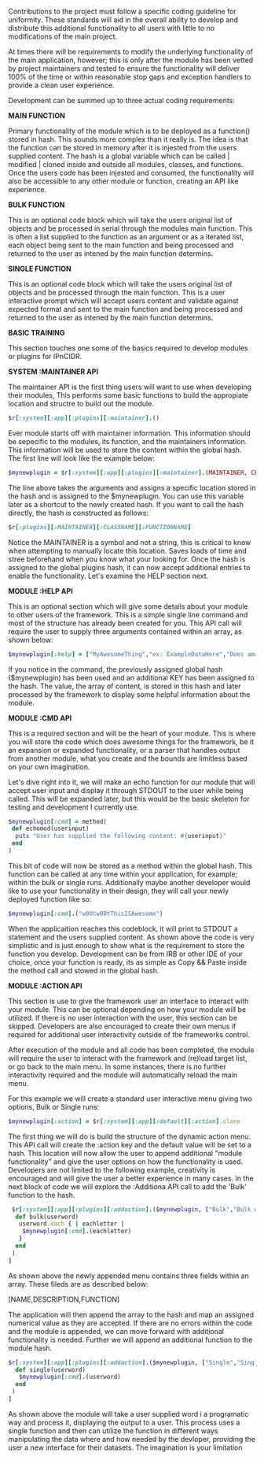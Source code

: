 Contributions to the project must follow a specific coding guideline for uniformity. These standards will aid in the overall
ability to develop and distribute this additional functionality to all users with little to no modifications of the main
project.

At times there will be requirements to modify the underlying functionality of the main application, however; this is only
after the module has been vetted by project maintainers and tested to ensure the functionality will deliver 100% of the time
or within reasonable stop gaps and exception handlers to provide a clean user experience.

Development can be summed up to three actual coding requirements:

__MAIN FUNCTION__

Primary functionality of the module which is to be deployed as a function() stored in hash. This sounds more complex than it
really is. The idea is that the function can be stored in memory after it is injested from the users supplied content. The
hash is a global variable which can be called | modified | cloned inside and outside all modules, classes, and functions. Once
the users code has been injested and consumed, the functionality will also be accessible to any other module or function,
creating an API like experience.

__BULK FUNCTION__

This is an optional code block which will take the users original list of objects and be processed in serial through the
modules main function. This is often a list supplied to the function as an argument or as a iterated list, each object being
sent to the main function and being processed and returned to the user as intened by the main function determins.

__SINGLE FUNCTION__

This is an optional code block which will take the users original list of objects and be processed through the main function.
This is a user interactive prompt which will accept users content and validate against expected format and sent to the
main function and being processed and returned to the user as intened by the main function determins.

**BASIC TRAINING**

This section touches one some of the basics required to develop modules or plugins for IPnCIDR.

__SYSTEM :MAINTAINER API__

The maintainer API is the first thing users will want to use when developing their modules, This performs some basic functions
to build the appropiate location and structre to build out the module.

````ruby
$r[:system][:app][:plugins][:maintainer].()
````

Ever module starts off with maintainer information. This information should be sepecific to the modules, its function, and the
maintainers information. This information will be used to store the content within the global hash. The first line will look
like the example below:

````ruby
$mynewplugin = $r[:system][:app][:plugins][:maintainer].(MAINTAINER, CLASSNAME, FUNCTIONNAME)
````

The line above takes the arguments and assigns a specific location stored in the hash and is assigned to the $mynewplugin. You
can use this variable later as a shortcut to the newly created hash. If you want to call the hash directly, the hash is
constructed as follows:

````ruby
$r[:plugins][:MAINTAINER][:CLASSNAME][:FUNCTIONNAME]
````

Notice the MAINTAINER is a symbol and not a string, this is critical to know when attempting to manually locate this location.
Saves loads of time and stree beforehand when you know what your looking for. Once the hash is assigned to the global plugins
hash, it can now accept additional entries to enable the functionality. Let's examine the HELP section next.

__MODULE :HELP API__

This is an optional section which will give some details about your module to other users of the framework. This is a simple
single line command and most of the structure has already been created for you. This API call will require the user to supply
three arguments contained within an array, as shown below:

````ruby
$mynewplugin[:help] = ["MyAwesomeThing","ex: ExampleDataHere","Does amazing things with user supplied datasets"]
````

If you notice in the command, the previously assigned global hash ($mynewplugin) has been used and an additional KEY has been
assigned to the hash. The value, the array of content, is stored in this hash and later processed by the framework to display
some helpful information about the module. 

__MODULE :CMD API__

This is a required section and will be the heart of your module. This is where you will store the code which does awesome
things for the framework, be it an expansion or expanded functionality, or a parser that handles output from another module,
what you create and the bounds are limitless based on your own imagination.

Let's dive right into it, we will make an echo function for our module that will accept user input and display it through
STDOUT to the user while being called. This will be expanded later, but this would be the basic skeleton for testing and
development I currently use.

````ruby
$mynewplugin[:cmd] = method(
 def echomod(userinput)
  puts "User has supplied the following content: #{userinput}"
 end
)
````

This bit of code will now be stored as a method within the global hash. This function can be called at any time within your
application, for example; within the bulk or single runs. Additionally maybe another developer would like to use your
functionality in their design, they will call your newly deployed function like so:

````ruby
$mynewplugin[:cmd].("w00tw00tThisISAwesome")
````

When the applicaition reaches this codeblock, it will print to STDOUT a statement and the users supplied content. As shown
above the code is very simplistic and is just enough to show what is the requirement to store the function you develop.
Development can be from IRB or other IDE of your choice, once your function is ready, its as simple as Copy && Paste inside
the method call and stowed in the global hash.

__MODULE :ACTION API__

This section is use to give the framework user an interface to interact with your module. This can be optional depending on
how your module will be utilized. If there is no user interaction with the user, this section can be skipped. Developers are
also encouraged to create their own menus if required for additional user interactivity outside of the frameworks control.

After execution of the module and all code has been completed, the module will require the user to interact with the framework
and (re)load target list, or go back to the main menu. In some instances, there is no further interactivity required and the
module will automatically reload the main menu.

For this example we will create a standard user interactive menu giving two options, Bulk or Single runs:

````ruby
$mynewplugin[:action] = $r[:system][:app][:default][:action].clone
````

The first thing we will do is build the structure of the dynamic action menu. This API call will create the :action key and
the default value will be set to a hash. This location will now allow the user to append additional "module functionality" and
give the user options on how the functionality is used. Developers are not limited to the following example, creativity is
encouraged and will give the user a better experience in many cases. In the next block of code we will explore the :Additiona API call to add the 'Bulk' function to the hash. 

````ruby
 $r[:system][:app][:plugins][:addaction].($mynewplugin, ["Bulk","Bulk word echo function", method(
  def bulk(userword)
   userword.each { | eachletter |
    $mynewplugin[:cmd].(eachletter)
   }
  end
 )
]
````

As shown above the newly appended menu contains three fields within an array. These fileds are as described below:

   [NAME,DESCRIPTION,FUNCTION]

The application will then append the array to the hash and map an assigned numerical value as they are accepted. If there are
no errors within the code and the module is appended, we can move forward with additional functionality is needed. Further we
will append an additional function to the module hash.

````ruby
$r[:system][:app][:plugins][:addaction].($mynewplugin, ["Single","Single word echo function", method(
  def single(userword)
   $mynewplugin[:cmd].(userword)
  end
 )
]
````

As shown above the module will take a user supplied word i a programatic way and process it, displaying the output to a user.
This process uses a single function and then can utilize the function in different ways manipulating the data where and how
needed by the devloper, providing the user a new interface for their datasets. The imagination is your limitation 
